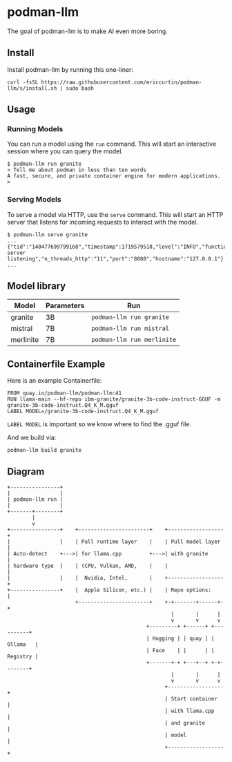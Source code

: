 # podman-llm

The goal of podman-llm is to make AI even more boring.

## Install

Install podman-llm by running this one-liner:

```
curl -fsSL https://raw.githubusercontent.com/ericcurtin/podman-llm/s/install.sh | sudo bash
```

## Usage

### Running Models

You can run a model using the `run` command. This will start an interactive session where you can query the model.

```
$ podman-llm run granite
> Tell me about podman in less than ten words
A fast, secure, and private container engine for modern applications.
>
```

### Serving Models

To serve a model via HTTP, use the `serve` command. This will start an HTTP server that listens for incoming requests to interact with the model.

```
$ podman-llm serve granite
...
{"tid":"140477699799168","timestamp":1719579518,"level":"INFO","function":"main","line":3793,"msg":"HTTP server listening","n_threads_http":"11","port":"8080","hostname":"127.0.0.1"}
...
```

## Model library

| Model              | Parameters | Run                            |
| ------------------ | ---------- | ------------------------------ |
| granite            | 3B         | `podman-llm run granite`       |
| mistral            | 7B         | `podman-llm run mistral`       |
| merlinite          | 7B         | `podman-llm run merlinite`     |

## Containerfile Example

Here is an example Containerfile:

```
FROM quay.io/podman-llm/podman-llm:41
RUN llama-main --hf-repo ibm-granite/granite-3b-code-instruct-GGUF -m granite-3b-code-instruct.Q4_K_M.gguf
LABEL MODEL=/granite-3b-code-instruct.Q4_K_M.gguf
```

`LABEL MODEL` is important so we know where to find the .gguf file.

And we build via:

```
podman-llm build granite
```

## Diagram

```
+----------------+
|                |
| podman-llm run |
|                |
+-------+--------+
        |
        v
+----------------+    +-----------------------+    +------------------+
|                |    | Pull runtime layer    |    | Pull model layer |
| Auto-detect    +--->| for llama.cpp         +--->| with granite     |
| hardware type  |    | (CPU, Vulkan, AMD,    |    |                  |
|                |    |  Nvidia, Intel,       |    +------------------+
+----------------+    |  Apple Silicon, etc.) |    | Repo options:    |
                      +-----------------------+    +-+-------+------+-+
                                                     |       |      |
                                                     v       v      v
                                             +---------+ +------+ +----------+
                                             | Hugging | | quay | | Ollama   |
                                             | Face    | |      | | Registry |
                                             +-------+-+ +---+--+ +-+--------+
                                                     |       |      |
                                                     v       v      v
                                                   +------------------+
                                                   | Start container  |
                                                   | with llama.cpp   |
                                                   | and granite      |
                                                   | model            |
                                                   +------------------+
```

